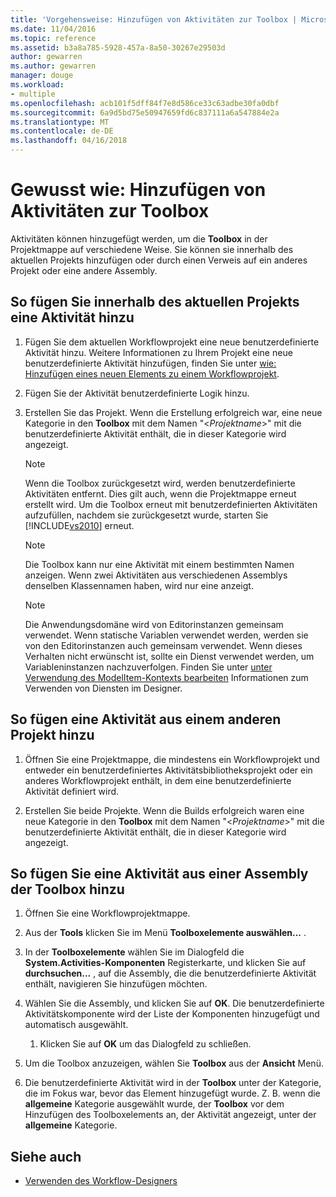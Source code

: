 ```yaml
---
title: 'Vorgehensweise: Hinzufügen von Aktivitäten zur Toolbox | Microsoft Docs'
ms.date: 11/04/2016
ms.topic: reference
ms.assetid: b3a8a785-5928-457a-8a50-30267e29503d
author: gewarren
ms.author: gewarren
manager: douge
ms.workload:
- multiple
ms.openlocfilehash: acb101f5dff84f7e8d586ce33c63adbe30fa0dbf
ms.sourcegitcommit: 6a9d5bd75e50947659fd6c837111a6a547884e2a
ms.translationtype: MT
ms.contentlocale: de-DE
ms.lasthandoff: 04/16/2018
---
```

# <a name="how-to-add-activities-to-the-toolbox"></a>Gewusst wie: Hinzufügen von Aktivitäten zur Toolbox

Aktivitäten können hinzugefügt werden, um die **Toolbox** in der Projektmappe auf verschiedene Weise. Sie können sie innerhalb des aktuellen Projekts hinzufügen oder durch einen Verweis auf ein anderes Projekt oder eine andere Assembly.

## <a name="to-add-an-activity-from-within-your-current-project"></a>So fügen Sie innerhalb des aktuellen Projekts eine Aktivität hinzu

1.  Fügen Sie dem aktuellen Workflowprojekt eine neue benutzerdefinierte Aktivität hinzu. Weitere Informationen zu Ihrem Projekt eine neue benutzerdefinierte Aktivität hinzufügen, finden Sie unter [wie: Hinzufügen eines neuen Elements zu einem Workflowprojekt](../workflow-designer/how-to-add-a-new-item-to-a-workflow-project.md).

2.  Fügen Sie der Aktivität benutzerdefinierte Logik hinzu.

3.  Erstellen Sie das Projekt. Wenn die Erstellung erfolgreich war, eine neue Kategorie in den **Toolbox** mit dem Namen "\<*Projektname*>" mit die benutzerdefinierte Aktivität enthält, die in dieser Kategorie wird angezeigt.

    > [!NOTE]
    > Wenn die Toolbox zurückgesetzt wird, werden benutzerdefinierte Aktivitäten entfernt. Dies gilt auch, wenn die Projektmappe erneut erstellt wird. Um die Toolbox erneut mit benutzerdefinierten Aktivitäten aufzufüllen, nachdem sie zurückgesetzt wurde, starten Sie [!INCLUDE[vs2010](../misc/includes/vs2010_md.md)] erneut.

    > [!NOTE]
    > Die Toolbox kann nur eine Aktivität mit einem bestimmten Namen anzeigen. Wenn zwei Aktivitäten aus verschiedenen Assemblys denselben Klassennamen haben, wird nur eine anzeigt.

    > [!NOTE]
    > Die Anwendungsdomäne wird von Editorinstanzen gemeinsam verwendet. Wenn statische Variablen verwendet werden, werden sie von den Editorinstanzen auch gemeinsam verwendet. Wenn dieses Verhalten nicht erwünscht ist, sollte ein Dienst verwendet werden, um Variableninstanzen nachzuverfolgen. Finden Sie unter [unter Verwendung des ModelItem-Kontexts bearbeiten](/dotnet/framework/windows-workflow-foundation/using-the-modelitem-editing-context) Informationen zum Verwenden von Diensten im Designer.

## <a name="to-add-an-activity-from-within-a-different-project"></a>So fügen eine Aktivität aus einem anderen Projekt hinzu

1.  Öffnen Sie eine Projektmappe, die mindestens ein Workflowprojekt und entweder ein benutzerdefiniertes Aktivitätsbibliotheksprojekt oder ein anderes Workflowprojekt enthält, in dem eine benutzerdefinierte Aktivität definiert wird.

2.  Erstellen Sie beide Projekte. Wenn die Builds erfolgreich waren eine neue Kategorie in den **Toolbox** mit dem Namen "\<*Projektname*>" mit die benutzerdefinierte Aktivität enthält, die in dieser Kategorie wird angezeigt.

## <a name="to-add-an-activity-to-the-toolbox-from-an-assembly"></a>So fügen Sie eine Aktivität aus einer Assembly der Toolbox hinzu

1.  Öffnen Sie eine Workflowprojektmappe.

2.  Aus der **Tools** klicken Sie im Menü **Toolboxelemente auswählen...** .

3.  In der **Toolboxelemente** wählen Sie im Dialogfeld die **System.Activities-Komponenten** Registerkarte, und klicken Sie auf **durchsuchen...**  , auf die Assembly, die die benutzerdefinierte Aktivität enthält, navigieren Sie hinzufügen möchten.

4.  Wählen Sie die Assembly, und klicken Sie auf **OK**. Die benutzerdefinierte Aktivitätskomponente wird der Liste der Komponenten hinzugefügt und automatisch ausgewählt.

    1.  Klicken Sie auf **OK** um das Dialogfeld zu schließen.

5.  Um die Toolbox anzuzeigen, wählen Sie **Toolbox** aus der **Ansicht** Menü.

6.  Die benutzerdefinierte Aktivität wird in der **Toolbox** unter der Kategorie, die im Fokus war, bevor das Element hinzugefügt wurde. Z. B. wenn die **allgemeine** Kategorie ausgewählt wurde, der **Toolbox** vor dem Hinzufügen des Toolboxelements an, der Aktivität angezeigt, unter der **allgemeine** Kategorie.

## <a name="see-also"></a>Siehe auch

- [Verwenden des Workflow-Designers](../workflow-designer/using-the-workflow-designer.md)